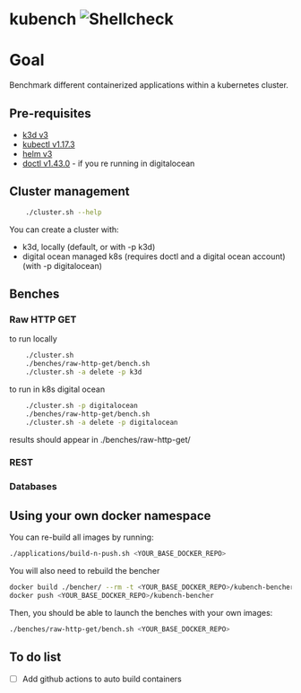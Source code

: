 # kubench ![Shellcheck](https://github.com/vincentserpoul/kubench/workflows/Shellcheck/badge.svg?branch=master)

# Goal

Benchmark different containerized applications within a kubernetes cluster.

## Pre-requisites

- [k3d v3](https://github.com/rancher/k3d)
- [kubectl v1.17.3](https://kubernetes.io/docs/tasks/tools/install-kubectl/)
- [helm v3](https://helm.sh/docs/intro/install/)
- [doctl v1.43.0](https://github.com/digitalocean/doctl) - if you re running in digitalocean

## Cluster management

```bash
    ./cluster.sh --help
```

You can create a cluster with:

- k3d, locally (default, or with -p k3d)
- digital ocean managed k8s (requires doctl and a digital ocean account) (with -p digitalocean)

## Benches

### Raw HTTP GET

to run locally

```bash
    ./cluster.sh
    ./benches/raw-http-get/bench.sh
    ./cluster.sh -a delete -p k3d
```

to run in k8s digital ocean

```bash
    ./cluster.sh -p digitalocean
    ./benches/raw-http-get/bench.sh
    ./cluster.sh -a delete -p digitalocean
```

results should appear in ./benches/raw-http-get/

### REST

<!-- TODO -->

### Databases

<!-- TODO -->

## Using your own docker namespace

You can re-build all images by running:

```bash
./applications/build-n-push.sh <YOUR_BASE_DOCKER_REPO>
```

You will also need to rebuild the bencher

```bash
docker build ./bencher/ --rm -t <YOUR_BASE_DOCKER_REPO>/kubench-bencher -f ./bencher/Dockerfile
docker push <YOUR_BASE_DOCKER_REPO>/kubench-bencher
```

Then, you should be able to launch the benches with your own images:

```bash
./benches/raw-http-get/bench.sh <YOUR_BASE_DOCKER_REPO>
```

## To do list

- [ ] Add github actions to auto build containers
